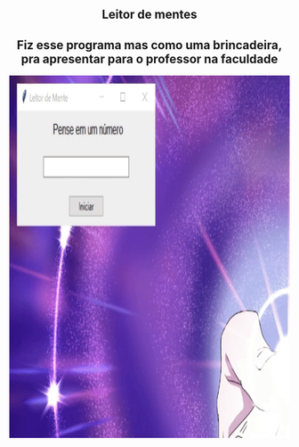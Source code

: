  <h2 align="center">Leitor de mentes</h2>

 <h2 align="center">Fiz esse programa mas como uma brincadeira, pra apresentar para o professor na faculdade</h2>

<div align="center">
    <img src="https://raw.githubusercontent.com/Renato-Russo-Dev/Meus-Programas/d65d49522c6db785a90d9fd510eab9ec5f6ec7e7/Leitor%20de%20Mentes%20V%203.0/Teste%20programa.png"
         alt="teste programa"
         width="800"
         height="650"
         style="margin-right: 10px;"/>
</div>


